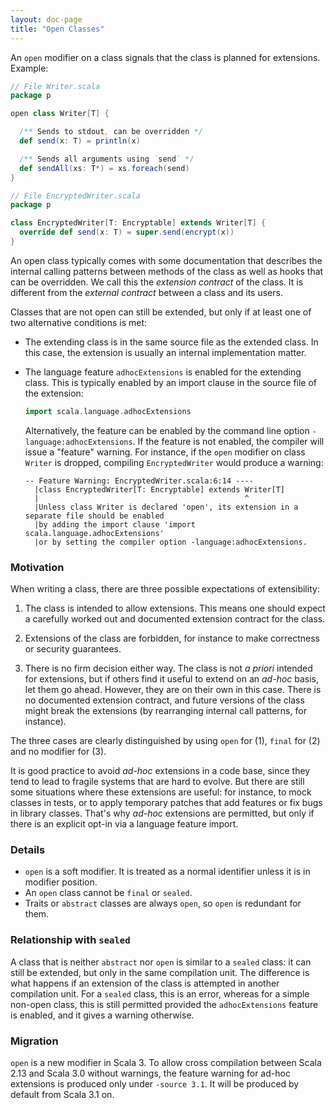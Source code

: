 ```yaml
---
layout: doc-page
title: "Open Classes"
---
```


An `open` modifier on a class signals that the class is planned for extensions. Example:
```scala
// File Writer.scala
package p

open class Writer[T] {

  /** Sends to stdout, can be overridden */
  def send(x: T) = println(x)

  /** Sends all arguments using `send` */
  def sendAll(xs: T*) = xs.foreach(send)
}

// File EncryptedWriter.scala
package p

class EncryptedWriter[T: Encryptable] extends Writer[T] {
  override def send(x: T) = super.send(encrypt(x))
}
```
An open class typically comes with some documentation that describes
the internal calling patterns between methods of the class as well as hooks that can be overridden. We call this the _extension contract_ of the class. It is different from the _external contract_ between a class and its users.

Classes that are not open can still be extended, but only if at least one of two alternative conditions is met:

 - The extending class is in the same source file as the extended class. In this case, the extension is usually an internal implementation matter.

 - The language feature `adhocExtensions` is enabled for the extending class. This is typically enabled by an import clause in the source file of the extension:
   ```scala
   import scala.language.adhocExtensions
   ```
   Alternatively, the feature can be enabled by the command line option `-language:adhocExtensions`.
   If the feature is not enabled, the compiler will issue a "feature" warning. For instance, if the `open` modifier on class `Writer` is dropped, compiling `EncryptedWriter` would produce a warning:
   ```
   -- Feature Warning: EncryptedWriter.scala:6:14 ----
     |class EncryptedWriter[T: Encryptable] extends Writer[T]
     |                                              ^
     |Unless class Writer is declared 'open', its extension in a separate file should be enabled
     |by adding the import clause 'import scala.language.adhocExtensions'
     |or by setting the compiler option -language:adhocExtensions.
   ```

### Motivation

When writing a class, there are three possible expectations of extensibility:

1. The class is intended to allow extensions. This means one should expect
a carefully worked out and documented extension contract for the class.

2. Extensions of the class are forbidden, for instance to make correctness or security guarantees.

3. There is no firm decision either way. The class is not _a priori_ intended for extensions, but if others find it useful to extend on an _ad-hoc_ basis, let them go ahead. However, they are on their own in this case. There is no documented extension contract, and future versions of the class might break the extensions (by rearranging internal call patterns, for instance).

The three cases are clearly distinguished by using `open` for (1), `final` for (2) and no modifier for (3).

It is good practice to avoid _ad-hoc_ extensions in a code base, since they tend to lead to fragile systems that are hard to evolve. But there
are still some situations where these extensions are useful: for instance,
to mock classes in tests, or to apply temporary patches that add features or fix bugs in library classes. That's why _ad-hoc_ extensions are permitted, but only if there is an explicit opt-in via a language feature import.

### Details

 - `open` is a soft modifier. It is treated as a normal identifier
   unless it is in modifier position.
 - An `open` class cannot be `final` or `sealed`.
 - Traits or `abstract` classes are always `open`, so `open` is redundant for them.

### Relationship with `sealed`

A class that is neither `abstract` nor `open` is similar to a `sealed` class: it can still be extended, but only in the same compilation unit. The difference is what happens if an extension of the class is attempted in another compilation unit. For a `sealed` class, this is an error, whereas for a simple non-open class, this is still permitted provided the `adhocExtensions` feature is enabled, and it gives a warning otherwise.

### Migration

`open` is a new modifier in Scala 3. To allow cross compilation between Scala 2.13 and Scala 3.0 without warnings, the feature warning for ad-hoc extensions is produced only under `-source 3.1`. It will be produced by default from Scala 3.1 on.
